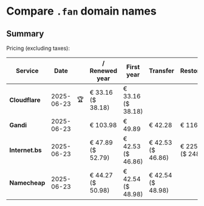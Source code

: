 # Compare `.fan` domain names

## Summary

Pricing (excluding taxes):

| Service | Date |  | / Renewed year | First year | Transfer | Restoration |
|--|--|--|--|--|--|--|
| **Cloudflare** | 2025-06-23 | 🏆 | € 33.16<br>($ 38.18) | € 33.16<br>($ 38.18) |  |  |
| **Gandi** | 2025-06-23 |  | € 103.98 | € 49.89 | € 42.28 | € 116.02 |
| **Internet.bs** | 2025-06-23 |  | € 47.89<br>($ 52.79) | € 42.53<br>($ 46.86) | € 42.53<br>($ 46.86) | € 225.99<br>($ 248.99) |
| **Namecheap** | 2025-06-23 |  | € 44.27<br>($ 50.98) | € 42.54<br>($ 48.98) | € 42.54<br>($ 48.98) |  |
